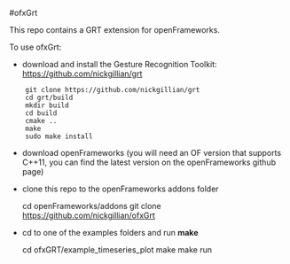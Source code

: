 #ofxGrt

This repo contains a GRT extension for openFrameworks.

To use ofxGrt:

- download and install the Gesture Recognition Toolkit: https://github.com/nickgillian/grt
```
    git clone https://github.com/nickgillian/grt
    cd grt/build
    mkdir build
    cd build
    cmake ..
    make
    sudo make install
```
- download openFrameworks (you will need an OF version that supports C++11, you can find the latest version on the openFrameworks github page)

- clone this repo to the openFrameworks addons folder

    cd openFrameworks/addons
    git clone https://github.com/nickgillian/ofxGrt

- cd to one of the examples folders and run **make**

    cd ofxGRT/example_timeseries_plot
    make
    make run

